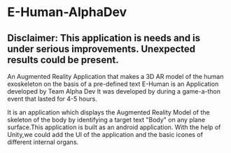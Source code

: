 # E-Human-AlphaDev
## Disclaimer: This application is needs and is under serious improvements. Unexpected results could be present.
An Augmented Reality Application that makes a 3D AR model of the human exoskeleton on the basis of a pre-defined text
E-Human is an Application developed by Team Alpha Dev
It was developed by during a game-a-thon event that lasted for 4-5 hours.

It is an application which displays the Augmented Reality Model of the skeleton of the body by identifying a target text "Body" on any plane surface.This application is built as an android application.
With the help of Unity,we could add the UI of the application and the basic icones of different internal organs.
